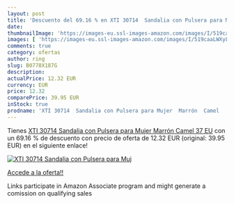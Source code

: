 ```yaml
---
layout: post
title: 'Descuento del 69.16 % en XTI 30714  Sandalia con Pulsera para Muj'
date: 
thumbnailImage: 'https://images-eu.ssl-images-amazon.com/images/I/519caaLWXyL._SL200_.jpg'
images: [ 'https://images-eu.ssl-images-amazon.com/images/I/519caaLWXyL._SL200_.jpg' ]
comments: true
category: ofertas
author: ring
slug: B0778X187G
description:
actualPrice: 12.32 EUR
currency: EUR
price: 12.32
comparePrice: 39.95 EUR
inStock: true
prodname: 'XTI 30714  Sandalia con Pulsera para Mujer  Marrón  Camel   37 EU'
---
```


Tienes [XTI 30714  Sandalia con Pulsera para Mujer  Marrón  Camel   37 EU](https://www.amazon.es/dp/B0778X187G/?tag=tolees-21) con un 69.16 % de descuento con precio de oferta de 12.32 EUR (original: 39.95 EUR) en el siguiente enlace!

[![XTI 30714  Sandalia con Pulsera para Muj](https://images-eu.ssl-images-amazon.com/images/I/519caaLWXyL._SL200_.jpg)](https://www.amazon.es/dp/B0778X187G/?tag=tolees-21)

[Accede a la oferta!!](https://www.amazon.es/dp/B0778X187G/?tag=tolees-21)

Links participate in Amazon Associate program and might generate a comission on qualifying sales


